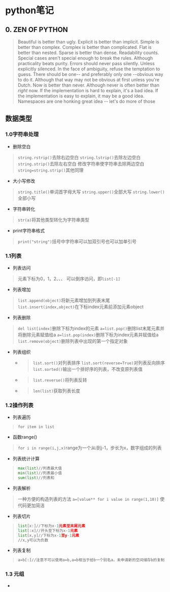 # python笔记
## 0. ZEN OF PYTHON
> Beautiful is better than ugly.
> Explicit is better than implicit.
> Simple is better than complex.
> Complex is better than complicated.
> Flat is better than nested.
> Sparse is better than dense.
> Readability counts.
> Special cases aren't special enough to break the rules.
> Although practicality beats purity.
> Errors should never pass silently.
> Unless explicitly silenced.
> In the face of ambiguity, refuse the temptation to guess.
> There should be one-- and preferably only one --obvious way to do it.
> Although that way may not be obvious at first unless you're Dutch.
> Now is better than never.
> Although never is often better than *right* now.
> If the implementation is hard to explain, it's a bad idea.
> If the implementation is easy to explain, it may be a good idea.
> Namespaces are one honking great idea -- let's do more of those


## 数据类型
### 1.0字符串处理
* 删除空白
> ``` string.rstrip() ```去除右边空白
> ```string.lstrip()```去除左边空白
> ```string.strip()```去除左右空白
> 修改字符串使字符串去除两边空白```string=string.strip()```其他同理
* 大小写修改
> ```string.title()```单词首字母大写
> ```string.upper()```全部大写
> ```string.lower()```全部小写
* 字符串转化
> ```str(a)```将其他类型转化为字符串类型
* print字符串格式
> ```print("string")```括号中字符串可以加双引号也可以加单引号
### 1.1列表
* 列表访问
> 元素下标为0，1，2、、、
> 可以倒序访问，即```list[-1]```
* 列表增加
> ```list.append(object)```将新元素增加到列表末尾
> ```list.insert(index,object)```在下标index元素前添加元素object
* 列表删除
> ```del list[index]```删除下标为index的元素
> ```a=list.pop()```删除list末尾元素并将删除元素赋值给a
> ```a=list.pop(index)```删除下标为index元素并赋值给a
> ```list.remove(object)```删除列表中出现的第一个指定对象
* 列表组织
	- > ```list.sort()```对列表排序
	  > ```list.sort(reverse=True)```对列表反向排序
	  >  ```list.sorted()```输出一个排好序的列表，不改变原列表值
	- > ```list.reverse()```将列表反转
	- > ```len(list)```获取列表长度	  
### 1.2操作列表
* 列表遍历
> ```for item in list```
* 函数range()
> ```for i in range(i,j,x)```range为一个从i到j-1，步长为x，数字组成的列表
* 列表统计计算
> ```python
> max(list)//列表最大值
> min(list)//列表最小值
> sum(list)//列表和
> ```
* 列表解析
> 一种方便的构造列表的方法
> ```a=[value** for i value in range(1,10)]```
> 使代码更加简洁
* 列表切片
> ```python
> list[x:]//下标为x-1元素至末尾元素
> list[:x]//开头至下标为x-1元素
> list[x,y]//下标为x-1至y-1元素
> //x,y可以为负数
> ```
* 列表复制
> ```python
> a=b[:]//注意不可以使用a=b,a=b相当于给b一个别名a，未申请新的空间储存b的复制
> ```
### 1.3 元组
* 

